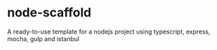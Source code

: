 # node-scaffold
A ready-to-use template for a nodejs project using typescript, express, mocha, gulp and istanbul
